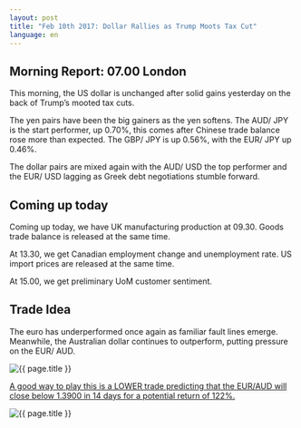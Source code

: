 ```yaml
---
layout: post
title: "Feb 10th 2017: Dollar Rallies as Trump Moots Tax Cut"
language: en
---
```

## Morning Report: 07.00 London

This morning, the US dollar is unchanged after solid gains yesterday on the back of Trump’s mooted tax cuts.

The yen pairs have been the big gainers as the yen softens. The AUD/ JPY is the start performer, up 0.70%, this comes after Chinese trade balance rose more than expected. The GBP/ JPY is up 0.56%, with the EUR/ JPY up 0.46%.

The dollar pairs are mixed again with the AUD/ USD the top performer and the EUR/ USD lagging as Greek debt negotiations stumble forward.

## Coming up today

Coming up today, we have UK manufacturing production at 09.30. Goods trade balance is released at the same time.

At 13.30, we get Canadian employment change and unemployment rate. US import prices are released at the same time.

At 15.00, we get preliminary UoM customer sentiment.

## Trade Idea

The euro has underperformed once again as familiar fault lines emerge. Meanwhile, the Australian dollar continues to outperform, putting pressure on the EUR/ AUD.

<img class="post-image" src="{{ site.url }}/images/2017-02-10_06-57-19.jpg" alt="{{ page.title }}">

<a href="%LINK%%?currency=GBP&amp;market=major_pairs&amp;duration_amount=14&amp;duration_units=d&amp;amount=10&amp;amount_type=payout&amp;expiry_type=duration&amp;underlying=frxEURAUD&amp;formname=higherlower&amp;barrier=1.3900" target="_blank">A good way to play this is a LOWER trade predicting that the EUR/AUD will close below 1.3900 in 14 days for a potential return of 122%.</a>

<img class="post-image" src="{{ site.url }}/images/2017-02-10_06-58-07.jpg" alt="{{ page.title }}">
